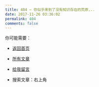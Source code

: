 ```yaml
---
title: 404 — 你似乎来到了没有知识存在的荒原...
date: 2017-11-26 03:36:02
permalink: 404
comments: false
---
```


你可能需要：

- [返回首页](https://diygod.me)

- [所有文章](https://diygod.me/archives/)

- [给我留言](https://diygod.me/message/)

- 搜索文章：右上角